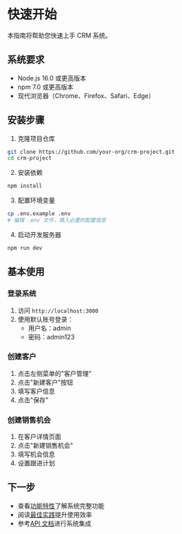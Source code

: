 # 快速开始

本指南将帮助您快速上手 CRM 系统。

## 系统要求

- Node.js 16.0 或更高版本
- npm 7.0 或更高版本
- 现代浏览器（Chrome、Firefox、Safari、Edge）

## 安装步骤

1. 克隆项目仓库
```bash
git clone https://github.com/your-org/crm-project.git
cd crm-project
```

2. 安装依赖
```bash
npm install
```

3. 配置环境变量
```bash
cp .env.example .env
# 编辑 .env 文件，填入必要的配置信息
```

4. 启动开发服务器
```bash
npm run dev
```

## 基本使用

### 登录系统

1. 访问 `http://localhost:3000`
2. 使用默认账号登录：
   - 用户名：admin
   - 密码：admin123

### 创建客户

1. 点击左侧菜单的"客户管理"
2. 点击"新建客户"按钮
3. 填写客户信息
4. 点击"保存"

### 创建销售机会

1. 在客户详情页面
2. 点击"新建销售机会"
3. 填写机会信息
4. 设置跟进计划

## 下一步

- 查看[功能特性](/guide/features)了解系统完整功能
- 阅读[最佳实践](/guide/best-practices)提升使用效率
- 参考[API 文档](/api/overview)进行系统集成 